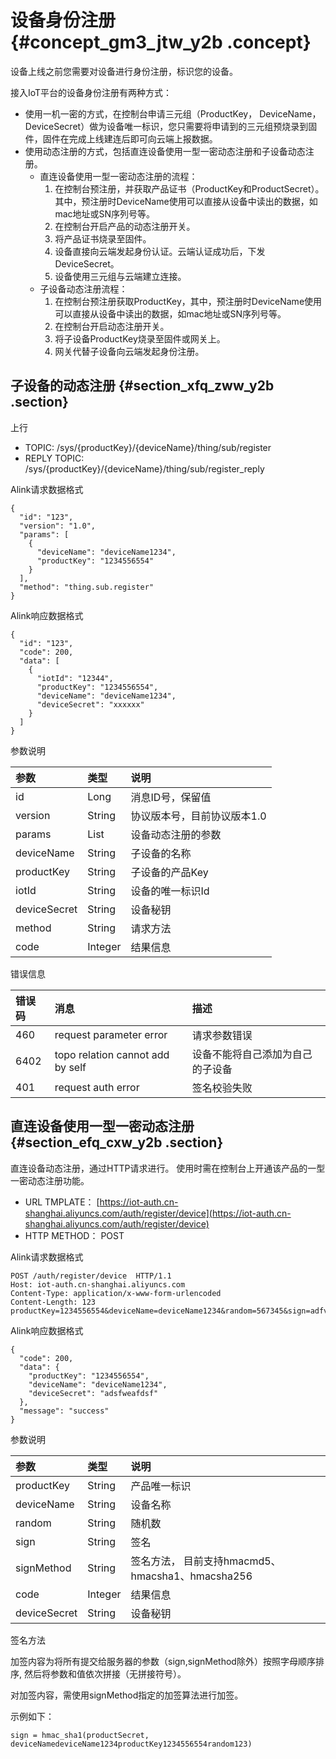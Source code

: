 # 设备身份注册 {#concept_gm3_jtw_y2b .concept}

设备上线之前您需要对设备进行身份注册，标识您的设备。

接入IoT平台的设备身份注册有两种方式：

-   使用一机一密的方式，在控制台申请三元组（ProductKey， DeviceName， DeviceSecret）做为设备唯一标识，您只需要将申请到的三元组预烧录到固件，固件在完成上线建连后即可向云端上报数据。
-   使用动态注册的方式，包括直连设备使用一型一密动态注册和子设备动态注册。
    -   直连设备使用一型一密动态注册的流程：
        1.  在控制台预注册，并获取产品证书（ProductKey和ProductSecret）。其中，预注册时DeviceName使用可以直接从设备中读出的数据，如mac地址或SN序列号等。
        2.  在控制台开启产品的动态注册开关。
        3.  将产品证书烧录至固件。
        4.  设备直接向云端发起身份认证。云端认证成功后，下发DeviceSecret。
        5.  设备使用三元组与云端建立连接。
    -   子设备动态注册流程：
        1.  在控制台预注册获取ProductKey，其中，预注册时DeviceName使用可以直接从设备中读出的数据，如mac地址或SN序列号等。
        2.  在控制台开启动态注册开关。
        3.  将子设备ProductKey烧录至固件或网关上。
        4.  网关代替子设备向云端发起身份注册。

## 子设备的动态注册 {#section_xfq_zww_y2b .section}

上行

-   TOPIC: /sys/\{productKey\}/\{deviceName\}/thing/sub/register
-   REPLY TOPIC: /sys/\{productKey\}/\{deviceName\}/thing/sub/register\_reply

Alink请求数据格式

```
{
  "id": "123",
  "version": "1.0",
  "params": [
    {
      "deviceName": "deviceName1234",
      "productKey": "1234556554"
    }
  ],
  "method": "thing.sub.register"
}
```

Alink响应数据格式

```
{
  "id": "123",
  "code": 200,
  "data": [
    {
      "iotId": "12344",
      "productKey": "1234556554",
      "deviceName": "deviceName1234",
      "deviceSecret": "xxxxxx"
    }
  ]
}
```

参数说明

|参数|类型|说明|
|:-|:-|:-|
|id|Long|消息ID号，保留值|
|version|String|协议版本号，目前协议版本1.0|
|params|List|设备动态注册的参数|
|deviceName|String|子设备的名称|
|productKey|String|子设备的产品Key|
|iotId|String|设备的唯一标识Id|
|deviceSecret|String|设备秘钥|
|method|String|请求方法|
|code|Integer|结果信息|

错误信息

|错误码|消息|描述|
|:--|:-|:-|
|460|request parameter error|请求参数错误|
|6402|topo relation cannot add by self|设备不能将自己添加为自己的子设备|
|401|request auth error|签名校验失败|

## 直连设备使用一型一密动态注册 {#section_efq_cxw_y2b .section}

直连设备动态注册，通过HTTP请求进行。 使用时需在控制台上开通该产品的一型一密动态注册功能。

-   URL TMPLATE： [https://iot-auth.cn-shanghai.aliyuncs.com/auth/register/device](https://iot-auth.cn-shanghai.aliyuncs.com/auth/register/device)
-   HTTP METHOD： POST

Alink请求数据格式

```
POST /auth/register/device  HTTP/1.1
Host: iot-auth.cn-shanghai.aliyuncs.com
Content-Type: application/x-www-form-urlencoded
Content-Length: 123
productKey=1234556554&deviceName=deviceName1234&random=567345&sign=adfv123hdfdh&signMethod=HmacMD5
```

Alink响应数据格式

```
{
  "code": 200,
  "data": {
    "productKey": "1234556554",
    "deviceName": "deviceName1234",
    "deviceSecret": "adsfweafdsf"
  },
  "message": "success"
}
```

参数说明

|参数|类型|说明|
|:-|:-|:-|
|productKey|String|产品唯一标识|
|deviceName|String|设备名称|
|random|String|随机数|
|sign|String|签名|
|signMethod|String|签名方法， 目前支持hmacmd5、hmacsha1、hmacsha256|
|code|Integer|结果信息|
|deviceSecret|String|设备秘钥|

签名方法

加签内容为将所有提交给服务器的参数（sign,signMethod除外）按照字母顺序排序, 然后将参数和值依次拼接（无拼接符号）。

对加签内容，需使用signMethod指定的加签算法进行加签。

示例如下：

```
sign = hmac_sha1(productSecret, deviceNamedeviceName1234productKey1234556554random123)
```

